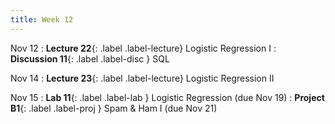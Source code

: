 ```yaml
---
title: Week 12
---
```



Nov 12
: **Lecture 22**{: .label .label-lecture} Logistic Regression I
: **Discussion 11**{: .label .label-disc } SQL

Nov 14
: **Lecture 23**{: .label .label-lecture} Logistic Regression II


Nov 15
: **Lab 11**{: .label .label-lab }  Logistic Regression (due Nov 19)
: **Project B1**{: .label .label-proj } Spam & Ham I (due Nov 21)